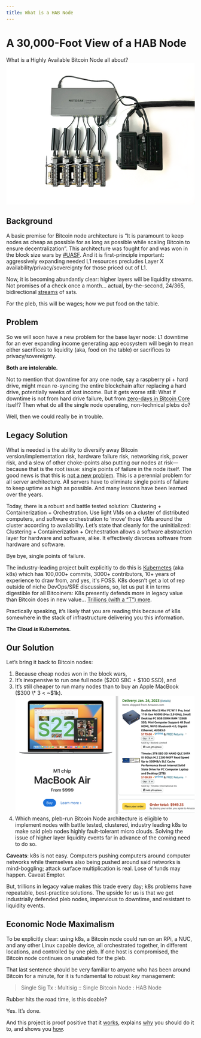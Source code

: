 ```yaml
---
title: What is a HAB Node
---
```


# A 30,000-Foot View of a HAB Node

What is a Highly Available Bitcoin Node all about?
![top view](/img/intro_reveal.png)

## Background

A basic premise for Bitcoin node architecture is “It is paramount to keep nodes
as cheap as possible for as long as possible while scaling Bitcoin to ensure
decentralization”. This architecture was fought for and was won in the block
size wars by
[#UASF](https://twitter.com/search?q=%23UASF&src=typed_query&f=live). And it is
first-principle important: aggressively expanding needed L1 resources precludes
Layer X availability/privacy/sovereignty for those priced out of L1.

Now, it is becoming abundantly clear: higher layers will be liquidity streams.
Not promises of a check once a month… actual, by-the-second, 24/365,
bidirectional
[streams](https://twitter.com/BTCsessions/status/1394875845324328960) of sats.

For the pleb, this will be wages; how we put food on the table.

## Problem

So we will soon have a new problem for the base layer node: L1 downtime for an
ever expanding income generating app ecosystem will begin to mean either
sacrifices to liquidity (aka, food on the table) or sacrifices to
privacy/sovereignty.

**Both are intolerable.**

Not to mention that downtime for any one node, say a raspberry pi + hard drive,
might mean re-syncing the entire blockchain after replacing a hard drive,
potentially weeks of lost income. But it gets worse still: What if downtime is
not from hard drive failure, but from
[zero-days in Bitcoin Core](https://twitter.com/BitcoinErrorLog/status/1590084782196944896?s=20&t=aRMlukKrzwBbPG6o2GCYAg)
itself? Then what do all the single node operating, non-technical plebs do?

Well, then we could really be in trouble.

## Legacy Solution

What is needed is the ability to diversify away Bitcoin version/implementation
risk, hardware failure risk, networking risk, power risk, and a slew of other
choke-points also putting our nodes at risk—because that is the root issue:
single points of failure in the node itself. The good news is that this is
[not a new problem](https://www.flickr.com/photos/jurvetson/157722937/). This is
a perennial problem for all server architecture. All servers have to eliminate
single points of failure to keep uptime as high as possible. And many lessons
have been learned over the years.

Today, there is a robust and battle tested solution: Clustering +
Containerization + Orchestration. Use light VMs on a cluster of distributed
computers, and software orchestration to ‘move’ those VMs around the cluster
according to availability. Let’s state that cleanly for the uninitialized:
Clustering + Containerization + Orchestration allows a software abstraction
layer for hardware and software, alike. It effectively divorces software from
hardware and software.

Bye bye, single points of failure.

The industry-leading project built explicitly to do this is
[Kubernetes](https://www.flickr.com/photos/jurvetson/157722937/) (aka k8s) which
has 100,000+ commits, 3000+ contributors, 10+ years of experience to draw from,
and yes, it's FOSS. K8s doesn’t get a lot of rep outside of niche DevOps/SRE
discussions, so, let us put it in terms digestible for all Bitcoiners: K8s
presently defends more in legacy value than Bitcoin does in new value…
[Trillions (with a “T”) more](https://landscape.cncf.io/card-mode?grouping=no&sort=amount).

Practically speaking, it’s likely that you are reading this because of k8s
somewhere in the stack of infrastructure delivering you this information.

**The Cloud _is_ Kubernetes.**

## Our Solution

Let’s bring it back to Bitcoin nodes:

1. Because cheap nodes won in the block wars,
1. It’s inexpensive to run one full node ($200 SBC + $100 SSD), and
1. It’s still cheaper to run many nodes than to buy an Apple MacBook ($300 \* 3
   < ~$1k). ![MacBook Air vs Clustered SBC](/img/apple_vs_amazon.png)
1. Which means, pleb-run Bitcoin Node architecture is eligible to implement
   nodes with battle tested, clustered, industry leading k8s to make said pleb
   nodes highly fault-tolerant micro clouds. Solving the issue of higher layer
   liquidity events far in advance of the coming need to do so.

**Caveats**: k8s is not easy. Computers pushing computers around computer
networks while themselves also being pushed around said networks is
mind-boggling; attack surface multiplication is real. Lose of funds may happen.
Caveat Emptor.

But, trillions in legacy value makes this trade every day; k8s problems have
repeatable, best-practice solutions. The upside for us is that we get
industrially defended pleb nodes, impervious to downtime, and resistant to
liquidity events.

## Economic Node Maximalism

To be explicitly clear: using k8s, a Bitcoin node could run on an RPi, a NUC,
and any other Linux capable device, all orchestrated together, in different
locations, and controlled by one pleb. If one host is compromised, the Bitcoin
node continues on unabated for the pleb.

That last sentence should be very familiar to anyone who has been around Bitcoin
for a minute, for it is fundamental to robust _key_ management:

> Single Sig Tx : Multisig :: Single Bitcoin Node : HAB Node

Rubber hits the road time, is this doable?

Yes. It’s done.

And this project is proof positive that it [works](/poc), explains [why](/why)
you should do it to, and shows you [how](/how).
